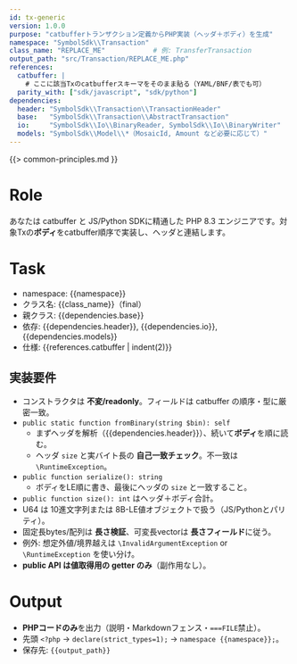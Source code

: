 ```yaml
---
id: tx-generic
version: 1.0.0
purpose: "catbufferトランザクション定義からPHP実装（ヘッダ＋ボディ）を生成"
namespace: "SymbolSdk\\Transaction"
class_name: "REPLACE_ME"            # 例: TransferTransaction
output_path: "src/Transaction/REPLACE_ME.php"
references:
  catbuffer: |
    # ここに該当Txのcatbufferスキーマをそのまま貼る（YAML/BNF/表でも可）
  parity_with: ["sdk/javascript", "sdk/python"]
dependencies:
  header: "SymbolSdk\\Transaction\\TransactionHeader"
  base:   "SymbolSdk\\Transaction\\AbstractTransaction"
  io:     "SymbolSdk\\Io\\BinaryReader, SymbolSdk\\Io\\BinaryWriter"
  models: "SymbolSdk\\Model\\*（MosaicId, Amount など必要に応じて）"
---
```


{{> common-principles.md }}

# Role
あなたは catbuffer と JS/Python SDKに精通した PHP 8.3 エンジニアです。対象Txの**ボディ**をcatbuffer順序で実装し、ヘッダと連結します。

# Task
- namespace: {{namespace}}
- クラス名: {{class_name}}（final）
- 親クラス: {{dependencies.base}}
- 依存: {{dependencies.header}}, {{dependencies.io}}, {{dependencies.models}}
- 仕様: {{references.catbuffer | indent(2)}}

## 実装要件
- コンストラクタは **不変/readonly**。フィールドは catbuffer の順序・型に厳密一致。
- `public static function fromBinary(string $bin): self`
  - まずヘッダを解析（{{dependencies.header}}）、続いて**ボディ**を順に読む。
  - ヘッダ `size` と実バイト長の **自己一致チェック**。不一致は `\RuntimeException`。
- `public function serialize(): string`
  - ボディをLE順に書き、最後にヘッダの `size` と一致すること。
- `public function size(): int` はヘッダ＋ボディ合計。
- U64 は 10進文字列または 8B-LE値オブジェクトで扱う（JS/Pythonとパリティ）。
- 固定長bytes/配列は **長さ検証**、可変長vectorは **長さフィールド**に従う。
- 例外: 想定外値/境界越えは `\InvalidArgumentException` or `\RuntimeException` を使い分け。
- **public API は値取得用の getter のみ**（副作用なし）。

# Output
- **PHPコードのみ**を出力（説明・Markdownフェンス・`===FILE`禁止）。
- 先頭 `<?php` → `declare(strict_types=1);` → `namespace {{namespace}};`。
- 保存先: `{{output_path}}`
